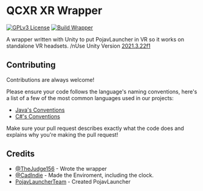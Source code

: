 # QCXR XR Wrapper
[![GPLv3 License](https://img.shields.io/badge/License-GPLv3-green.svg)](https://choosealicense.com/licenses/gpl-3.0/)
[![Build Wrapper](https://github.com/QuestCraftPlusPlus/QCXR-XR-Wrapper/actions/workflows/build.yml/badge.svg)](https://github.com/QuestCraftPlusPlus/QCXR-XR-Wrapper/actions/workflows/build.yml)

A wrapper written with Unity to put PojavLauncher in VR so it works on standalone VR headsets.
/nUse Unity Version [2021.3.22f1](https://unity.com/releases/editor/whats-new/2021.3.22)


## Contributing

Contributions are always welcome!

Please ensure your code follows the language's naming conventions, here's a list of a few of the most common languages used in our projects:

- [Java's Conventions](https://www.oracle.com/java/technologies/javase/codeconventions-namingconventions.html)
- [C#'s Conventions](https://learn.microsoft.com/en-us/dotnet/csharp/fundamentals/coding-style/coding-conventions)

Make sure your pull request describes exactly what the code does and explains why you're making the pull request!



## Credits

- [@TheJudge156](https://www.github.com/TheJudge156) - Wrote the wrapper
- [@CadIndie](https://www.github.com/CadIndie) - Made the Enviroment, including the clock.
- [PojavLauncherTeam](https://www.github.com/PojavLauncherTeam) - Created PojavLauncher
